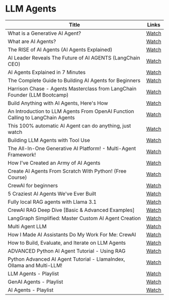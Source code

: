 # LLM Agents 

| Title                                                  |  Links                                                                                    |
|--------------------------------------------------------|------------------------------------------------------------------------------------------|
| What is a Generative AI Agent? | [Watch](https://www.youtube.com/watch?v=WNsJNIVALwY&t=113s) |
| What are AI Agents? | [Watch](https://www.youtube.com/watch?v=F8NKVhkZZWI&t=323s) |
| The RISE of AI Agents (AI Agents Explained) | [Watch](https://www.youtube.com/watch?v=ee0iLCTwoIs) |
| AI Leader Reveals The Future of AI AGENTS (LangChain CEO) | [Watch](https://www.youtube.com/watch?v=9ZhbA0FHZYc) |
| AI Agents Explained in 7 Minutes | [Watch](https://www.youtube.com/watch?v=apVA3koLHqo) |
| The Complete Guide to Building AI Agents for Beginners | [Watch](https://www.youtube.com/watch?v=MOyl58VF2ak&t=241s) |
| Harrison Chase - Agents Masterclass from LangChain Founder (LLM Bootcamp) | [Watch](https://www.youtube.com/watch?v=DWUdGhRrv2c) |
| Build Anything with AI Agents, Here's How | [Watch](https://www.youtube.com/watch?v=AxnL5GtWVNA) |
| An Introduction to LLM Agents From OpenAI Function Calling to LangChain Agents | [Watch](https://www.youtube.com/watch?v=ATUUd2bpRfo) |
| This 100% automatic AI Agent can do anything, just watch | [Watch](https://www.youtube.com/watch?v=_Pionjv4hGc) |
| Building LLM Agents with Tool Use | [Watch](https://www.youtube.com/watch?v=5drn2DO7gNY) |
| The All-In-One Generative AI Platform! - Multi-Agent Framework! | [Watch](https://www.youtube.com/watch?v=VQuRxaH5ROQ) |
| How I've Created an Army of AI Agents  | [Watch](https://www.youtube.com/watch?v=C-Zpr3b5JMc) |
| Create AI Agents From Scratch With Python! (Free Course) | [Watch](https://www.youtube.com/watch?v=cDm5vPXVln8) |
| CrewAI for beginners                                  | [Watch](https://www.youtube.com/watch?v=Jl6BuoXcZPE)                              |
| 5 Craziest AI Agents We've Ever Built | [Watch](https://www.youtube.com/watch?v=hb0j9Qn-KjM) |
| Fully local RAG agents with Llama 3.1 | [Watch](https://www.youtube.com/watch?v=nPpgh_KaNng) |
| CrewAI RAG Deep Dive [Basic & Advanced Examples]      | [Watch](https://www.youtube.com/watch?v=7GhWXODugWM)                              |
| LangGraph Simplified: Master Custom AI Agent Creation | [Watch](https://www.youtube.com/watch?v=R-o_a6dvzQM) |
| Multi Agent LLM | [Watch](https://www.youtube.com/watch?v=kXnBjOyQ5Z0&list=PLXQgzdNUUeboHFjtrbZFCxO8WhIgKFhD0) |
| How I Made AI Assistants Do My Work For Me: CrewAI | [Watch](https://www.youtube.com/watch?v=kJvXT25LkwA) |
| How to Build, Evaluate, and Iterate on LLM Agents     | [Watch](https://www.youtube.com/watch?v=0pnEUAwoDP0&list=PLF9MB5-iSvcup5TC1lG8AS7snmgMpP9Lc) |
| ADVANCED Python AI Agent Tutorial - Using RAG | [Watch](https://www.youtube.com/watch?v=ul0QsodYct4&t=234s) |
| Python Advanced AI Agent Tutorial - LlamaIndex, Ollama and Multi-LLM! | [Watch](https://www.youtube.com/watch?v=JLmI0GJuGlY&pp=ygUKbGxtIGFnZW50cw%3D%3D) |
| LLM Agents - Playlist                                 | [Watch](https://www.youtube.com/watch?v=v1tyQtncsE4&list=PLXViheZpea0Ra9cUscu1CJ01SjbQNfdPK&pp=iAQB) |
| GenAI Agents  - Playlist      | [Watch](https://www.youtube.com/playlist?list=PLxLweN1tBkoRyYx_xg5jwJkblwmtG680m) |
| AI Agents  - Playlist        | [Watch](https://www.youtube.com/playlist?list=PL2xnrU4RbY0ApaZtNjUZb_giWpzuEzmNh) |

